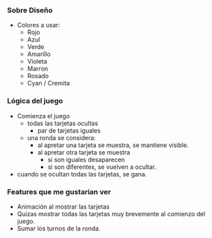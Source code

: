 ### Sobre Diseño
- Colores a usar:
  - Rojo
  - Azul
  - Verde
  - Amarillo
  - Violeta
  - Marron
  - Rosado
  - Cyan / Cremita

### Lógica del juego
- Comienza el juego
    - todas las tarjetas ocultas
      - par de tarjetas iguales
    - una ronda se considera:
      - al apretar una tarjeta se muestra, se mantiene visible.
      - al apretar otra tarjeta se muestra
        - si son iguales desaparecen
        - si son diferentes, se vuelven a ocultar.
- cuando se ocultan todas las tarjetas, se gana.

### Features que me gustarian ver
- Animación al mostrar las tarjetas
- Quizas mostrar todas las tarjetas muy brevemente al comienzo del juego.
- Sumar los turnos de la ronda.